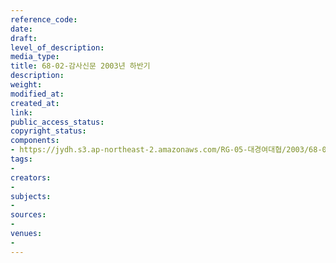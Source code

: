 ```yaml
---
reference_code: 
date: 
draft: 
level_of_description: 
media_type: 
title: 68-02-감사신문 2003년 하반기
description: 
weight: 
modified_at: 
created_at: 
link: 
public_access_status: 
copyright_status: 
components:
- https://jydh.s3.ap-northeast-2.amazonaws.com/RG-05-대경여대협/2003/68-02-감사신문+2003년+하반기.pdf
tags:
- 
creators:
- 
subjects:
- 
sources:
- 
venues:
- 
---
```

